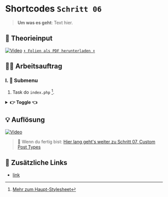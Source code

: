 # Shortcodes `Schritt 06`
> **Um was es geht**: 
> Text hier.

## 🧠 Theorieinput 
[![Video](https://i3.ytimg.com/vi/z1XVoRSLTjw/maxresdefault.jpg)](https://www.youtube.com/watch?v=z1XVoRSLTjw)
[`⬇️ Folien als PDF herunterladen ⬇️`]()

## 🧑‍💻 Arbeitsauftrag

### I. 📃 Submenu 
1. Task do `index.php` [^1].

<details>
<summary><strong>👉 Toggle 👈</strong></summary>

```html
<html></html>
```
</details>

[^1]: [Mehr zum Haupt-Stylesheet](https://developer.wordpress.org/themes/basics/main-stylesheet-style-%20css/#example)

## 💡 Auflösung 
[![Video](https://i3.ytimg.com/vi/z1XVoRSLTjw/maxresdefault.jpg)](https://www.youtube.com/watch?v=z1XVoRSLTjw)

>  🔗 Wenn du fertig bist:
>  [Hier lang geht's weiter zu Schritt 07, Custom Post Types](/07_custom-post-types)

## 🔗 Zusätzliche Links 
- [link]()